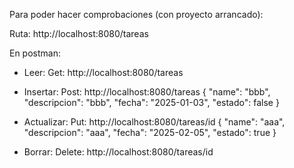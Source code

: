 Para poder hacer comprobaciones (con proyecto arrancado):

Ruta: http://localhost:8080/tareas

En postman:
- Leer: Get: http://localhost:8080/tareas

- Insertar: Post: http://localhost:8080/tareas
  {
      "name": "bbb",
      "descripcion": "bbb",
      "fecha": "2025-01-03",
      "estado": false
  }

- Actualizar: Put: http://localhost:8080/tareas/id
  {
      "name": "aaa",
      "descripcion": "aaa",
      "fecha": "2025-02-05",
      "estado": true
  }

- Borrar: Delete: http://localhost:8080/tareas/id